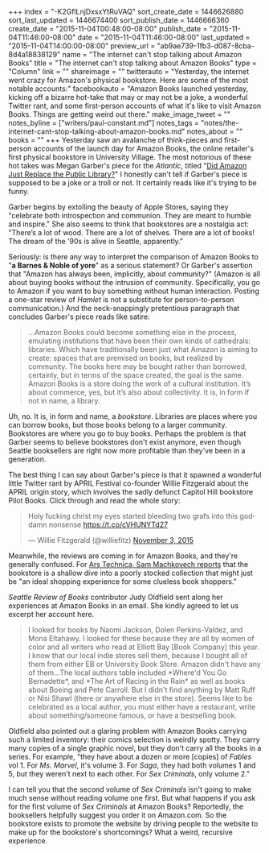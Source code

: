 +++
index = "-K2GflLnjDxsxYtRuVAQ"
sort_create_date = 1446626880
sort_last_updated = 1446674400
sort_publish_date = 1446666360
create_date = "2015-11-04T00:48:00-08:00"
publish_date = "2015-11-04T11:46:00-08:00"
date = "2015-11-04T11:46:00-08:00"
last_updated = "2015-11-04T14:00:00-08:00"
preview_url = "ab9ae739-1fb3-d087-8cba-8d4a18838129"
name = "The internet can't stop talking about Amazon Books"
title = "The internet can't stop talking about Amazon Books"
type = "Column"
link = ""
shareimage = ""
twitterauto = "Yesterday, the internet went crazy for Amazon's physical bookstore. Here are some of the most notable accounts:"
facebookauto = "Amazon Books launched yesterday, kicking off a bizarre hot-take that may or may not be a joke, a wonderful Twitter rant, and  some first-person accounts of what it's like to visit Amazon Books. Things are getting weird out there."
make_image_tweet = ""
notes_byline = ["writers/paul-constant.md"]
notes_tags = "notes/the-internet-cant-stop-talking-about-amazon-books.md"
notes_about = ""
books = ""
+++
Yesterday saw an avalanche of think-pieces and first-person accounts of the launch day for Amazon Books, the online retailer's first physical bookstore in University Village. The most notorious of these hot takes was Megan Garber's piece for the *Atlantic*, titled "[Did Amazon Just Replace the Public Library?](http://www.theatlantic.com/entertainment/archive/2015/11/did-amazon-just-replace-the-public-library/413941/)" I honestly can't tell if Garber's piece is supposed to be a joke or a troll or not. It certainly reads like it's trying to be funny.

Garber begins by extolling the beauty of Apple Stores, saying they "celebrate both introspection and communion. They are meant to humble and inspire." She also seems to think that bookstores are a nostalgia act: "There’s a lot of wood. There are a lot of shelves. There are a lot of books! The dream of the ’90s is alive in Seattle, apparently."

Seriously: is there any way to interpret the comparison of Amazon Books to "**a Barnes & Noble of yore**" as a serious statement? Or Garber's assertion that "Amazon has always been, implicitly, about community?" (Amazon is all about buying books without the intrusion of community. Specifically, you go to Amazon if you want to buy something without human interaction. Posting a one-star review of *Hamlet* is not a substitute for person-to-person communication.) And the neck-snappingly pretentious paragraph that concludes Garber's piece reads like satire:

<blockquote>...Amazon Books could become something else in the process, emulating institutions that have been their own kinds of cathedrals: libraries. Which have traditionally been just what Amazon is aiming to create: spaces that are premised on books, but realized by community. The books here may be bought rather than borrowed, certainly, but in terms of the space created, the goal is the same. Amazon Books is a store doing the work of a cultural institution. It’s about commerce, yes, but it’s also about collectivity. It is, in form if not in name, a library.</blockquote>

Uh, no. It is, in form and name, a *bookstore*. Libraries are places where you can borrow books, but those books belong to a larger community. Bookstores are where you go to buy books. Perhaps the problem is that Garber seems to believe bookstores don't exist anymore, even though Seattle booksellers are right now more profitable than they've been in a generation.

The best thing I can say about Garber's piece is that it spawned a wonderful little Twitter rant by APRIL Festival co-founder Willie Fitzgerald about the APRIL origin story, which involves the sadly defunct Capitol Hill bookstore Pilot Books. Click through and read the whole story:

<blockquote class="twitter-tweet" data-cards="hidden" lang="en"><p lang="en" dir="ltr">Holy fucking christ my eyes started bleeding two grafs into this goddamn nonsense&#10;&#10;<a href="https://t.co/cVHUNYTd27">https://t.co/cVHUNYTd27</a></p>&mdash; Willie Fitzgerald (@williefitz) <a href="https://twitter.com/williefitz/status/661645522713767936">November 3, 2015</a></blockquote>

Meanwhile, the reviews are coming in for Amazon Books, and they're generally confused. For [Ars Technica, Sam Machkovech reports](http://arstechnica.com/business/2015/11/amazons-first-brick-and-mortar-store-one-big-ad-for-the-amazon-app/) that the bookstore is a shallow dive into a poorly stocked collection that might just be "an ideal shopping experience for some clueless book shoppers."

*Seattle Review of Books* contributor Judy Oldfield sent along her experiences at Amazon Books in an email. She kindly agreed to let us excerpt her account here.

<blockquote>I looked for books by Naomi Jackson, Dolen Perkins-Valdez, and Mona Eltahawy. I looked for these because they are all by women of color and all writers who read at Elliott Bay [Book Company] this year. I know that our local indie stores sell them, because I bought all of them from either EB or University Book Store. Amazon didn't have any of them...The local authors table included *Where'd You Go Bernadette*, and *The Art of Racing in the Rain* as well as books about Boeing and Pete Carroll. But I didn't find anything by Matt Ruff or Nisi Shawl (there or anywhere else in the store). Seems like to be celebrated as a local author, you must either have a restaurant, write about something/someone famous, or have a bestselling book.</blockquote>

Oldfield also pointed out a glaring problem with Amazon Books carrying such a limited inventory: their comics selection is weirdly spotty. They carry many copies of a single graphic novel, but they don't carry all the books in a series. For example, "they have about a dozen or more [copies] of *Fables* vol 1. For *Ms. Marvel*, it's volume 3. For *Saga*, they had both volumes 1 and 5, but they weren't next to each other. For *Sex Criminals*, only volume 2."

I can tell you that the second volume of *Sex Criminals* isn't going to make much sense without reading volume one first. But what happens if you ask for the first volume of *Sex Criminals* at Amazon Books? Reportedly, the booksellers helpfully suggest you order it on Amazon.com. So the bookstore exists to promote the website by driving people to the website to make up for the bookstore's shortcomings? What a weird, recursive experience. 